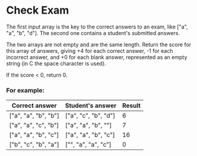 # Check Exam

The first input array is the key to the correct answers to an exam, like ["a", "a", "b", "d"]. The second one contains a student's submitted answers.

The two arrays are not empty and are the same length. Return the score for this array of answers, giving +4 for each correct answer, -1 for each incorrect answer, and +0 for each blank answer, represented as an empty string (in C the space character is used).

If the score < 0, return 0.

### For example:

| Correct answer       | Student's answer     | Result |
| -------------------- | -------------------- | ------ |
| ["a", "a", "b", "b"] | ["a", "c", "b", "d"] | 6      |
| ["a", "a", "c", "b"] | ["a", "a", "b", ""]  | 7      |
| ["a", "a", "b", "c"] | ["a", "a", "b", "c"] | 16     |
| ["b", "c", "b", "a"] | ["", "a", "a", "c"]  | 0      |
